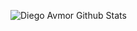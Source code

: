 ![Diego Avmor Github Stats](https://github-readme-stats.vercel.app/api?username=DiegoAvmor&show_icons=true&theme=radical)
